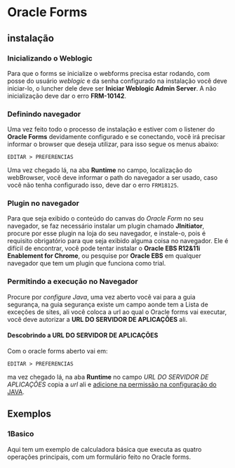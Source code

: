 # Oracle Forms
## instalação

### Inicializando o Weblogic
Para que o forms se inicialize o webforms precisa estar rodando, com posse do usuário *weblogic* e da senha configurado na instalação você deve iniciar-lo, o luncher dele deve ser **Iniciar Weblogic Admin Server**. A não inicialização deve dar o erro **FRM-10142**.

### Definindo navegador
Uma vez feito todo o processo de instalação e estiver com o listener do **Oracle Forms** devidamente configurado e se conectando, você irá precisar informar o browser que deseja utilizar, para isso segue os menus abaixo:

    EDITAR > PREFERENCIAS

Uma vez chegado lá, na aba **Runtime** no campo, localização do webBrowser, você deve informar o path do navegador a ser usado, caso você não tenha configurado isso, deve dar o erro `FRM18125`.

### Plugin no navegador
Para que seja exibido o conteúdo do canvas do *Oracle Form* no seu navegador, se faz necessário instalar um plugin chamado **JInitiator**, procure por esse plugin na loja do seu navegador, e instale-o, pois é requisito obrigatório para que seja exibido alguma coisa no navegador. Ele é difícil de encontrar, você pode tentar instalar o **Oracle EBS R12&11i Enablement for Chrome**, ou pesquise por **Oracle EBS** em qualquer navegador que tem um plugin que funciona como trial.

### Permitindo a execução no Navegador
Procure por *configure Java*, uma vez aberto você vai para a guia segurança, na guia segurança existe um campo aonde tem a Lista de exceções de sites, ali você coloca a url ao qual o Oracle forms vai executar, você deve autorizar a **URL DO SERVIDOR DE APLICAÇÕES** ali.

#### Descobrindo a URL DO SERVIDOR DE APLICAÇÕES
Com o oracle forms aberto vai em:

    EDITAR > PREFERENCIAS

ma vez chegado lá, na aba **Runtime** no campo *URL DO SERVIDOR DE APLICAÇÕES* copia a *url* ali e [adicione na permissão na configuração do JAVA](#permitindo-a-execução-no-navegador).

## Exemplos

### 1Basico
Aqui tem um exemplo de calculadora básica que executa as quatro operações principais, com um formulário feito no Oracle forms.